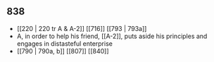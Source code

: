 ## 838
- [[220 | 220 tr A &amp; A-2]] [[716]] [[793 | 793a]] 
- A, in order to help his friend, [[A-2]], puts aside his principles and engages in distasteful enterprise
- [[790 | 790a, b]] [[807]] [[840]] 

